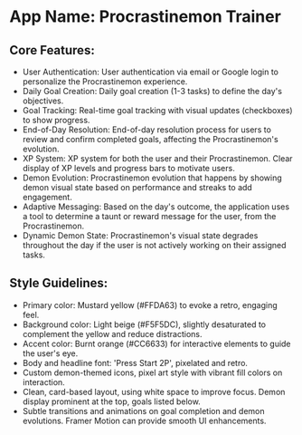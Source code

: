 # **App Name**: Procrastinemon Trainer

## Core Features:

- User Authentication: User authentication via email or Google login to personalize the Procrastinemon experience.
- Daily Goal Creation: Daily goal creation (1-3 tasks) to define the day's objectives.
- Goal Tracking: Real-time goal tracking with visual updates (checkboxes) to show progress.
- End-of-Day Resolution: End-of-day resolution process for users to review and confirm completed goals, affecting the Procrastinemon's evolution.
- XP System: XP system for both the user and their Procrastinemon. Clear display of XP levels and progress bars to motivate users.
- Demon Evolution: Procrastinemon evolution that happens by showing demon visual state based on performance and streaks to add engagement.
- Adaptive Messaging: Based on the day's outcome, the application uses a tool to determine a taunt or reward message for the user, from the Procrastinemon.
- Dynamic Demon State: Procrastinemon's visual state degrades throughout the day if the user is not actively working on their assigned tasks.

## Style Guidelines:

- Primary color: Mustard yellow (#FFDA63) to evoke a retro, engaging feel.
- Background color: Light beige (#F5F5DC), slightly desaturated to complement the yellow and reduce distractions.
- Accent color: Burnt orange (#CC6633) for interactive elements to guide the user's eye.
- Body and headline font: 'Press Start 2P', pixelated and retro.
- Custom demon-themed icons, pixel art style with vibrant fill colors on interaction.
- Clean, card-based layout, using white space to improve focus. Demon display prominent at the top, goals listed below.
- Subtle transitions and animations on goal completion and demon evolutions. Framer Motion can provide smooth UI enhancements.